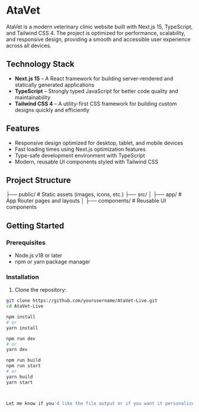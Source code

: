 # AtaVet

AtaVet is a modern veterinary clinic website built with Next.js 15, TypeScript, and Tailwind CSS 4. The project is optimized for performance, scalability, and responsive design, providing a smooth and accessible user experience across all devices.

## Technology Stack

- **Next.js 15** – A React framework for building server-rendered and statically generated applications  
- **TypeScript** – Strongly typed JavaScript for better code quality and maintainability  
- **Tailwind CSS 4** – A utility-first CSS framework for building custom designs quickly and efficiently

## Features

- Responsive design optimized for desktop, tablet, and mobile devices  
- Fast loading times using Next.js optimization features  
- Type-safe development environment with TypeScript  
- Modern, reusable UI components styled with Tailwind CSS

## Project Structure
├── public/ # Static assets (images, icons, etc.)
├── src/
│ ├── app/ # App Router pages and layouts
│ ├── components/ # Reusable UI components


## Getting Started

### Prerequisites

- Node.js v18 or later  
- npm or yarn package manager

### Installation

1. Clone the repository:

```bash
git clone https://github.com/yourusername/AtaVet-Live.git
cd AtaVet-Live

npm install
# or
yarn install

npm run dev
# or
yarn dev

npm run build
npm run start
# or
yarn build
yarn start



Let me know if you'd like the file output or if you want it personalized with your actual GitHub username.

